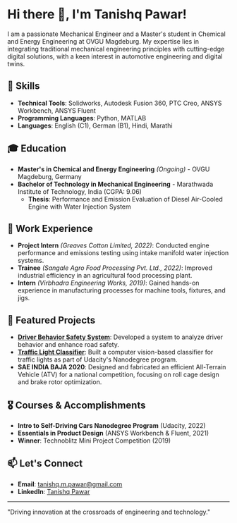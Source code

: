# Hi there 👋, I'm Tanishq Pawar!

I am a passionate Mechanical Engineer and a Master's student in Chemical and Energy Engineering at OVGU Magdeburg. My expertise lies in integrating traditional mechanical engineering principles with cutting-edge digital solutions, with a keen interest in automotive engineering and digital twins.

## 🚀 Skills
- **Technical Tools**: Solidworks, Autodesk Fusion 360, PTC Creo, ANSYS Workbench, ANSYS Fluent
- **Programming Languages**: Python, MATLAB
- **Languages**: English (C1), German (B1), Hindi, Marathi

## 🎓 Education
- **Master's in Chemical and Energy Engineering** *(Ongoing)* - OVGU Magdeburg, Germany
- **Bachelor of Technology in Mechanical Engineering** - Marathwada Institute of Technology, India (CGPA: 9.06)
  - **Thesis**: Performance and Emission Evaluation of Diesel Air-Cooled Engine with Water Injection System

## 💼 Work Experience
- **Project Intern** *(Greaves Cotton Limited, 2022)*: Conducted engine performance and emissions testing using intake manifold water injection systems.
- **Trainee** *(Sangale Agro Food Processing Pvt. Ltd., 2022)*: Improved industrial efficiency in an agricultural food processing plant.
- **Intern** *(Virbhadra Engineering Works, 2019)*: Gained hands-on experience in manufacturing processes for machine tools, fixtures, and jigs.

## 🌟 Featured Projects
- **[Driver Behavior Safety System](#)**: Developed a system to analyze driver behavior and enhance road safety.
- **[Traffic Light Classifier](#)**: Built a computer vision-based classifier for traffic lights as part of Udacity's Nanodegree program.
- **SAE INDIA BAJA 2020**: Designed and fabricated an efficient All-Terrain Vehicle (ATV) for a national competition, focusing on roll cage design and brake rotor optimization.

## 🎖️ Courses & Accomplishments
- **Intro to Self-Driving Cars Nanodegree Program** (Udacity, 2022)
- **Essentials in Product Design** (ANSYS Workbench & Fluent, 2021)
- **Winner**: Technoblitz Mini Project Competition (2019)

## 📫 Let's Connect
- **Email**: tanishq.m.pawar@gmail.com
- **LinkedIn**: [Tanishq Pawar](https://www.linkedin.com/in/tanishq-m-pawar)

---
"Driving innovation at the crossroads of engineering and technology."
